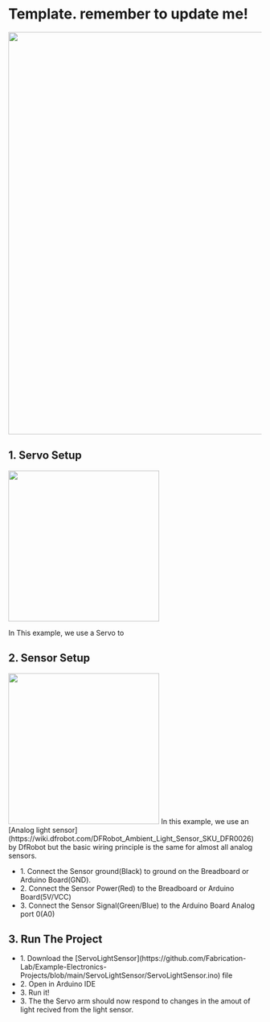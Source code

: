
# Template. remember to update me!
<img src="https://github.com/Fabrication-Lab/Example-Electronics-Projects\MotorTouchController/ServoTouchSensor.png" style="width:800px;height:auto;">

## 1. Servo Setup
<img src="https://cdn.shopify.com/s/files/1/2311/3697/products/sg92r-digital-micro-servo-carbon-fiberglass-gear-arm-set-motors-towerpro-cool-components-615_800x600.jpg" style="width:300px;height:auto;">

In This example, we use a Servo to 

## 2. Sensor Setup

<img src="https://dfimg.dfrobot.com/data/DFR0030/20140710/_DSC0733.jpg?imageView2/1/w/564/h/376" style="width:300px;height:auto;">
In this example, we use an [Analog light sensor](https://wiki.dfrobot.com/DFRobot_Ambient_Light_Sensor_SKU_DFR0026) by DfRobot but the basic wiring principle is the same for almost all analog sensors. 



 <ul>
  <li>1. Connect the Sensor ground(Black) to ground on the Breadboard or Arduino Board(GND).</li>
  <li>2. Connect the Sensor Power(Red) to the Breadboard or Arduino Board(5V/VCC) </li>
  <li>3. Connect the Sensor Signal(Green/Blue) to the Arduino Board Analog port 0(A0)</li>
</ul> 

## 3. Run The Project

 <ul>
  <li>1. Download the [ServoLightSensor](https://github.com/Fabrication-Lab/Example-Electronics-Projects/blob/main/ServoLightSensor/ServoLightSensor.ino)  file</li>
  <li>2. Open in Arduino IDE</li>
  <li>3. Run it!</li>
  <li>3. The the Servo arm should now respond to changes in the amout of light recived from the light sensor.</li>
</ul> 






